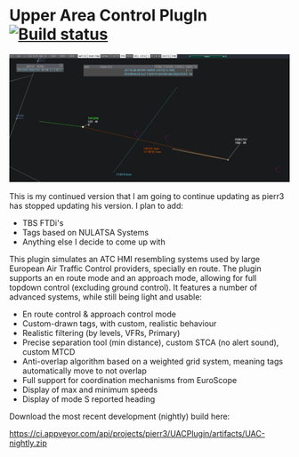 # Upper Area Control PlugIn [![Build status](https://ci.appveyor.com/api/projects/status/github/BedsAreDragons/UACPlugin?svg=true)](https://ci.appveyor.com/project/BedsAreDragons/UACPlugin)

<p align="center">
	<img alt="UAC PlugIn header" src="https://github.com/BedsAreDragons/UACPlugin/blob/master/docs/img/image.png?raw=true"/>
</p>

This is my continued version that I am going to continue updating as pierr3 has stopped updating his version. I plan to add:
* TBS FTDi's
* Tags based on NULATSA Systems
* Anything else I decide to come up with

This plugin simulates an ATC HMI resembling systems used by large European Air Traffic Control providers, specially en route. The plugin supports an en route mode and an approach mode, allowing for full topdown control (excluding ground control). It features a number of advanced systems, while still being light and usable:
 * En route control & approach control mode
 * Custom-drawn tags, with custom, realistic behaviour
 * Realistic filtering (by levels, VFRs, Primary)
 * Precise separation tool (min distance), custom STCA (no alert sound), custom MTCD
 * Anti-overlap algorithm based on a weighted grid system, meaning tags automatically move to not overlap
 * Full support for coordination mechanisms from EuroScope
 * Display of max and minimum speeds
 * Display of mode S reported heading
 
 Download the most recent development (nightly) build here:
 
 <https://ci.appveyor.com/api/projects/pierr3/UACPlugin/artifacts/UAC-nightly.zip>
